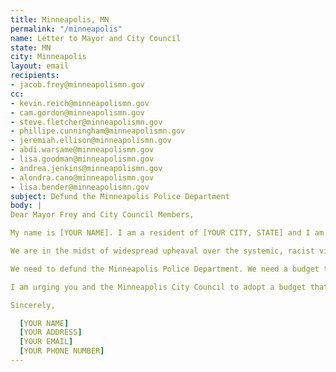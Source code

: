 ```yaml
---
title: Minneapolis, MN
permalink: "/minneapolis"
name: Letter to Mayor and City Council
state: MN
city: Minneapolis
layout: email
recipients:
- jacob.frey@minneapolismn.gov
cc:
- kevin.reich@minneapolismn.gov
- cam.gordon@minneapolismn.gov 
- steve.fletcher@minneapolismn.gov 
- phillipe.cunningham@minneapolismn.gov 
- jeremiah.ellison@minneapolismn.gov  
- abdi.warsame@minneapolismn.gov  
- lisa.goodman@minneapolismn.gov  
- andrea.jenkins@minneapolismn.gov  
- alondra.cano@minneapolismn.gov  
- lisa.bender@minneapolismn.gov 
subject: Defund the Minneapolis Police Department
body: |
Dear Mayor Frey and City Council Members,

My name is [YOUR NAME]. I am a resident of [YOUR CITY, STATE] and I am emailing today to demand the defunding of the Minneapolis Police Department and the funding of new, community-led and integrated health and safety strategies.

We are in the midst of widespread upheaval over the systemic, racist violence which has been, to this point, overseen by the Minneapolis City Council. George Floyd was murdered during this oversight. Beloved Minneapolis institutions were burned and destroyed in the aftermath. People have been left without the resources they need. Jobs and livelihoods will take a long time to recover. And most of all, Black citizens of Minneapolis continue in this moment to live in a city that is currently upholding the Minneapolis Police Department which has brutalized and taken too many Black lives. Therefore, we will no longer accept empty gestures and suggestions of reform. 

We need to defund the Minneapolis Police Department. We need a budget that adequately and effectively meets the needs of Minneapolis residents during the pandemic and well past it; and we need a budget that supports communities and supports their well-being. 

I am urging you and the Minneapolis City Council to adopt a budget that defunds the police and funds non-violent, community-led, health and safety strategies.

Sincerely,

  [YOUR NAME]
  [YOUR ADDRESS]
  [YOUR EMAIL]
  [YOUR PHONE NUMBER]
---
```


